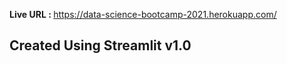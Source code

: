 <strong> Live URL : </strong> https://data-science-bootcamp-2021.herokuapp.com/
<h2>Created Using Streamlit v1.0 </h2>
